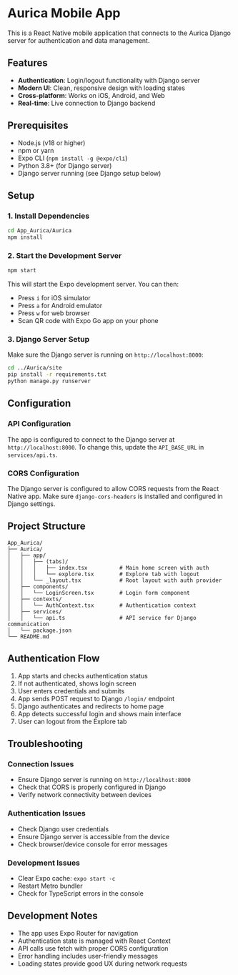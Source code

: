 # Aurica Mobile App

This is a React Native mobile application that connects to the Aurica Django server for authentication and data management.

## Features

- **Authentication**: Login/logout functionality with Django server
- **Modern UI**: Clean, responsive design with loading states
- **Cross-platform**: Works on iOS, Android, and Web
- **Real-time**: Live connection to Django backend

## Prerequisites

- Node.js (v18 or higher)
- npm or yarn
- Expo CLI (`npm install -g @expo/cli`)
- Python 3.8+ (for Django server)
- Django server running (see Django setup below)

## Setup

### 1. Install Dependencies

```bash
cd App_Aurica/Aurica
npm install
```

### 2. Start the Development Server

```bash
npm start
```

This will start the Expo development server. You can then:
- Press `i` for iOS simulator
- Press `a` for Android emulator
- Press `w` for web browser
- Scan QR code with Expo Go app on your phone

### 3. Django Server Setup

Make sure the Django server is running on `http://localhost:8000`:

```bash
cd ../Aurica/site
pip install -r requirements.txt
python manage.py runserver
```

## Configuration

### API Configuration

The app is configured to connect to the Django server at `http://localhost:8000`. To change this, update the `API_BASE_URL` in `services/api.ts`.

### CORS Configuration

The Django server is configured to allow CORS requests from the React Native app. Make sure `django-cors-headers` is installed and configured in Django settings.

## Project Structure

```
App_Aurica/
├── Aurica/
│   ├── app/
│   │   ├── (tabs)/
│   │   │   ├── index.tsx          # Main home screen with auth
│   │   │   └── explore.tsx        # Explore tab with logout
│   │   └── _layout.tsx            # Root layout with auth provider
│   ├── components/
│   │   └── LoginScreen.tsx        # Login form component
│   ├── contexts/
│   │   └── AuthContext.tsx        # Authentication context
│   ├── services/
│   │   └── api.ts                 # API service for Django communication
│   └── package.json
└── README.md
```

## Authentication Flow

1. App starts and checks authentication status
2. If not authenticated, shows login screen
3. User enters credentials and submits
4. App sends POST request to Django `/login/` endpoint
5. Django authenticates and redirects to home page
6. App detects successful login and shows main interface
7. User can logout from the Explore tab

## Troubleshooting

### Connection Issues

- Ensure Django server is running on `http://localhost:8000`
- Check that CORS is properly configured in Django
- Verify network connectivity between devices

### Authentication Issues

- Check Django user credentials
- Ensure Django server is accessible from the device
- Check browser/device console for error messages

### Development Issues

- Clear Expo cache: `expo start -c`
- Restart Metro bundler
- Check for TypeScript errors in the console

## Development Notes

- The app uses Expo Router for navigation
- Authentication state is managed with React Context
- API calls use fetch with proper CORS configuration
- Error handling includes user-friendly messages
- Loading states provide good UX during network requests